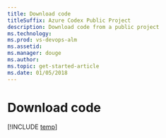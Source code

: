 ```yaml
---
title: Download code 
titleSuffix: Azure Codex Public Project
description: Download code from a public project
ms.technology: 
ms.prod: vs-devops-alm
ms.assetid: 
ms.manager: douge
ms.author:  
ms.topic: get-started-article
ms.date: 01/05/2018
---
```


# Download code 

[!INCLUDE [temp](_shared/version-public-projects.md)] 

 


 